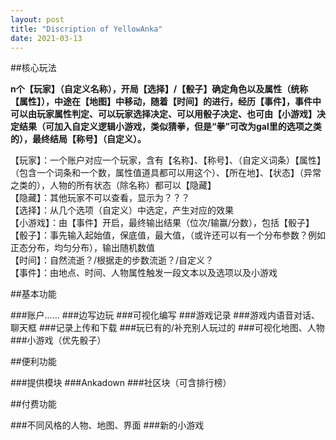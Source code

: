 ```yaml
---
layout: post
title: "Discription of YellowAnka"
date: 2021-03-13
---
```

##核心玩法

**n个【玩家】（自定义名称），开局【选择】/【骰子】确定角色以及属性（统称【属性】），中途在【地图】中移动，随着【时间】的进行，经历【事件】，事件中可以由玩家属性判定、可以玩家选择决定、可以用骰子决定、也可由【小游戏】决定结果（可加入自定义逻辑小游戏，类似猜拳，但是“拳”可改为gal里的选项之类的），最终结局【称号】（自定义）。**</br>

【玩家】：一个账户对应一个玩家，含有【名称】、【称号】、（自定义词条）【属性】（包含一个词条和一个数，属性值道具都可以用这个）、【所在地】、【状态】（异常之类的），人物的所有状态（除名称）都可以【隐藏】</br>
【隐藏】：其他玩家不可以查看，显示为？？？</br>
【选择】：从几个选项（自定义）中选定，产生对应的效果</br>
【小游戏】：由【事件】开启，最终输出结果（位次/输赢/分数），包括【骰子】</br>
【骰子】：事先输入起始值，保底值，最大值，（或许还可以有一个分布参数？例如正态分布，均匀分布），输出随机数值</br>
【时间】：自然流逝？/根据走的步数流逝？/自定义？</br>
【事件】：由地点、时间、人物属性触发一段文本以及选项以及小游戏</br>

##基本功能

###账户……
###边写边玩
###可视化编写
###游戏记录
###游戏内语音对话、聊天框
###记录上传和下载
###玩已有的/补充别人玩过的
###可视化地图、人物
###小游戏（优先骰子）

##便利功能

###提供模块
###Ankadown
###社区块（可含排行榜）

##付费功能

###不同风格的人物、地图、界面
###新的小游戏
